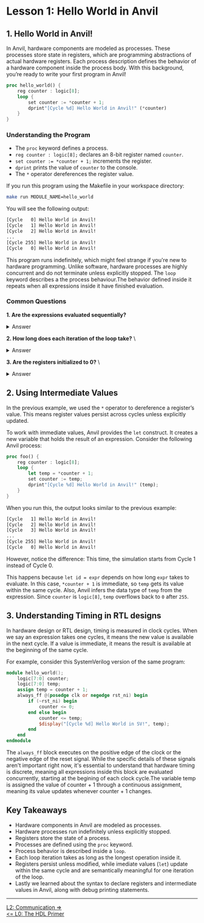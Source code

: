# Lesson 1: Hello World in Anvil


## 1. Hello World in Anvil!
In Anvil, hardware components are modeled as processes. These processes store state in registers, which are programming abstractions of actual hardware registers. Each process description defines the behavior of a hardware component inside the process body. With this background, you’re ready to write your first program in Anvil!

```rust
proc hello_world() {
    reg counter : logic[8];
    loop {
        set counter := *counter + 1;
        dprint"[Cycle %d] Hello World in Anvil!" (*counter)
    }
}
```

### Understanding the Program  

- The `proc` keyword defines a process.  
- `reg counter : logic[8];` declares an 8-bit register named `counter`.  
- `set counter := *counter + 1;` increments the register.  
- `dprint` prints the value of `counter` to the console.  
- The `*` operator dereferences the register value.  

If you run this program using the Makefile in your workspace directory:

```bash
make run MODULE_NAME=hello_world
```

You will see the following output:

```bash
[Cycle   0] Hello World in Anvil!
[Cycle   1] Hello World in Anvil!
[Cycle   2] Hello World in Anvil!
...
[Cycle 255] Hello World in Anvil!
[Cycle   0] Hello World in Anvil!
```

This program runs indefinitely, which might feel strange if you're new to hardware programming. Unlike software, hardware processes are highly concurrent and do not terminate unless explicitly stopped. The `loop` keyword describes a the process behaviour.The behavior defined inside it repeats when all expressions inside it have finished evaluation.

### Common Questions

**1. Are the expressions evaluated sequentially?** 
<details>
<summary>Answer</summary>

No. In Anvil, expressions separated by `;` are evaluated concurrently. This means that the register increment and the print statement start in the same clock cycle. However register evaluation takes one cycle while the print statement is immediate. Anvil also provides the `wait` primitive, discussed in later lessons, to introduce sequential behavior.

</details>

**2. How long does each iteration of the loop take?** \

<details>
<summary>Answer</summary>

A loop iteration completes when all expressions in the loop body have finished executing. In this case:  
- The register update takes one cycle to complete (related to actual semantics of RTL).
- The evalutation of `dprint` statement completes immediately.

Thus, the iteration time is determined by the longest operation, which is one cycle in this case.

</details>

**3. Are the registers initialized to 0?** \

<details>
<summary>Answer</summary>

Yes all the registers are by default initialized to zero. This is analogous to the `rst` logic in previous lesson, where every register is initialized to zero at the start of the simulation.

</details>



## 2. Using Intermediate Values  

In the previous example, we used the `*` operator to dereference a register’s value. This means register values persist across cycles unless explicitly updated.  

To work with immediate values, Anvil provides the `let` construct. It creates a new variable that holds the result of an expression. Consider the following Anvil process:  

```rust
proc foo() {
    reg counter : logic[8];
    loop {
        let temp = *counter + 1;
        set counter := temp;
        dprint"[Cycle %d] Hello World in Anvil!" (temp);
    }
}
```

When you run this, the output looks similar to the previous example:  

```bash
[Cycle   1] Hello World in Anvil!
[Cycle   2] Hello World in Anvil!
[Cycle   3] Hello World in Anvil!
...
[Cycle 255] Hello World in Anvil!
[Cycle   0] Hello World in Anvil!
```

However, notice the difference: This time, the simulation starts from Cycle 1 instead of Cycle 0.  

This happens because `let id = expr` depends on how long `expr` takes to evaluate. In this case, `*counter + 1` is immediate, so `temp` gets its value within the same cycle. Also, Anvil infers the data type of `temp` from the expression. Since `counter` is `logic[8]`, `temp` overflows back to `0` after `255`. 



## 3. Understanding Timing in RTL designs 

In hardware design or RTL design, timing is measured in clock cycles. When we say an expression takes one cycles, it means the new value is available in the next cycle. If a value is immediate, it means the result is available at the beginning of the same cycle.  

For example, consider this SystemVerilog version of the same program:

```verilog
module hello_world();
    logic[7:0] counter;
    logic[7:0] temp;
    assign temp = counter + 1;
    always_ff @(posedge clk or negedge rst_ni) begin
        if (~rst_ni) begin
            counter <= 0;
        end else begin
            counter <= temp;
            $display("[Cycle %d] Hello World in SV!", temp);
        end
    end
endmodule
```  

The `always_ff` block executes on the positive edge of the clock or the negative edge of the reset signal. While the specific details of these signals aren't important right now, it's essential to understand that hardware timing is discrete, meaning all expressions inside this block are evaluated concurrently, starting at the begining of each clock cycle.The variable temp is assigned the value of counter + 1 through a continuous assignment, meaning its value updates whenever counter + 1 changes.


## Key Takeaways  

- Hardware components in Anvil are modeled as processes.  
- Hardware processes run indefinitely unless explicitly stopped.  
- Registers store the state of a process.  
- Processes are defined using the `proc` keyword.  
- Process behavior is described inside a `loop`.  
- Each loop iteration takes as long as the longest operation inside it.  
- Registers persist unless modified, while imediate values (`let`) update within the same cycle and are semantically meaningful for one iteration of the loop.
- Lastly we learned about the syntax to declare registers and intermediate values in Anvil, along with debug printing statements.

---

[L2: Communication =>](../L2-Communication/README.md)\
[<= L0: The HDL Primer](../L0-HDL-Primer/README.md) 